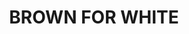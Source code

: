 ---
layout: product
title: "BROWN FOR WHITE"
price: "500" 
desc: "Filter"
img_path: "/assets/img/A.MIG-1500.webp"
brand: "AMMO"
available: false
special_offer: false
new: false
soon: false
cat: "060000"
subcat: "060500"
subsubcat: "00"
sifra: "A.MIG-1500"
popular: false
---